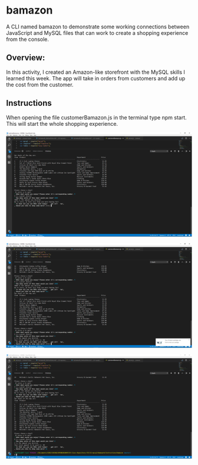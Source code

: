 # bamazon
A CLI named bamazon to demonstrate some working connections between JavaScript and MySQL files that can work to create a shopping experience from the console.

## Overview:
In this activity, I created an Amazon-like storefront with the MySQL skills I learned this week. The app will take in orders from customers and add up the cost from the customer.

## Instructions 
When opening the file customerBamazon.js in the terminal type npm start.  This will start the whole shopping experience.

![bamazon](./assets/images/A-Opening.png)

![bamazon](./assets/images/B-Middle.png)

![bamazon](./assets/images/C-End.png)

